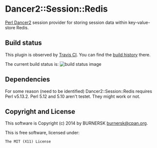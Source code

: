 Dancer2::Session::Redis
======================

[Perl Dancer2](http://perldancer.org/) session provider for storing session
data within key-value-store Redis.

Build status
------------

This plugin is observed by [Travis CI](https://travis-ci.org/). You can find
the [build history](https://travis-ci.org/burnersk/Dancer2-Session-Redis)
there.

The current build status is:
![build status image](https://api.travis-ci.org/burnersk/Dancer2-Session-Redis.png "Dancer2::Session::Redis build status on Travis CI")

Dependencies
------------

For some reason (need to be identified) Dancer2::Session::Redis requires
Perl v5.13.2. Perl 5.12 and 5.10 aren't testet. They might work or not.

Copyright and License
---------------------

This software is Copyright (c) 2014 by BURNERSK <burnersk@cpan.org>.

This is free software, licensed under:

    The MIT (X11) License
